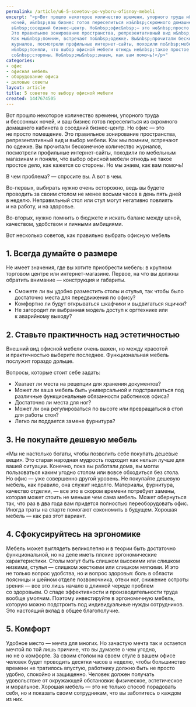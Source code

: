 ```yaml
---
permalink: /article/u6-5-sovetov-po-vyboru-ofisnoy-mebeli
excerpt: "<p>Вот прошло некоторое количество времени, упорного труда и&nbsp;бессонных
  ночей, и&nbsp;ваш бизнес готов переселиться из&nbsp;скромного домашнего кабинета
  в&nbsp;соседний бизнес-центр. Но&nbsp;офис&nbsp;— это не&nbsp;просто помещение.
  Это правильное зонирование пространства, репрезентативный вид и&nbsp;выбор мебели.
  Как мы&nbsp;помним, встречают по&nbsp;одежке. Вы&nbsp;прочитали бесконечное количество
  журналов, посмотрели профильные интернет-сайты, походили по&nbsp;мебельным магазинам
  и&nbsp;поняли, что выбор офисной мебели отнюдь не&nbsp;такое простое дело, как кажется
  со&nbsp;стороны. Но&nbsp;мы&nbsp;знаем, как вам помочь!</p>"
categories:
- офис
- офисная мебель
- оборудование офиса
- деловые советы
layout: article
title: 5 советов по выбору офисной мебели
created: 1447674505
---
```

Вот прошло некоторое количество времени, упорного труда и бессонных ночей, и ваш бизнес готов переселиться из скромного домашнего кабинета в соседний бизнес-центр. Но офис — это не просто помещение. Это правильное зонирование пространства, репрезентативный вид и выбор мебели. Как мы помним, встречают по одежке. Вы прочитали бесконечное количество журналов, посмотрели профильные интернет-сайты, походили по мебельным магазинам и поняли, что выбор офисной мебели отнюдь не такое простое дело, как кажется со стороны. Но мы знаем, как вам помочь!

В чем проблема? — спросите вы. А вот в чем.

Во-первых, выбирать нужно очень осторожно, ведь вы будете проводить за своим столом не менее восьми часов в день пять дней в неделю. Неправильный стол или стул могут негативно повлиять и на работу, и на здоровье.

Во-вторых, нужно помнить о бюджете и искать баланс между ценой, качеством, удобством и личными амбициями.

Вот несколько советов, как правильно выбрать офисную мебель

## 1. Всегда думайте о размере ##

Не имеет значения, где вы хотите приобрести мебель: в крупном торговом центре или интернет-магазине. Первое, на что вы должны обратить внимание — конструкция и габариты.

 *  Сможете ли вы удобно разместить столы и стулья, так чтобы было достаточно места для передвижения по офису?
 *  Комфортно ли будут открываться шкафчики и выдвигаться ящички?
 *  Не загородит ли выбранная модель доступ к оргтехнике или к аварийному выходу?

## 2. Ставьте практичность над эстетичностью ##

Внешний вид офисной мебели очень важен, но между красотой и практичностью выберите последнее. Функциональная мебель послужит гораздо дольше.

Вопросы, которые стоит себе задать:

 *  Хватает ли места на рецепции для хранения документов?
 *  Может ли ваша мебель быть универсальной и подстраиваться под различные функциональные обязанности работников офиса?
 *  Достаточно ли места для ног?
 *  Может ли она регулироваться по высоте или превращаться в стол для работы стоя?
 *  Легко ли поддается замене фурнитура?

## 3. Не покупайте дешевую мебель ##

«Мы не настолько богаты, чтобы позволить себе покупать дешевые вещи». Это старая народная мудрость подходит как нельзя лучше для вашей ситуации. Конечно, пока вы работали дома, вы могли пользоваться каким угодно столом или вовсе обходиться без стола. Но офис — уже совершенно другой уровень. Не покупайте дешевую мебель, как правило, она служит недолго. Материалы, фурнитура, качество отделки, — все это в скором времени потребует замены, которая может стоить не меньше чем сама мебель. Может обернуться так, что раз в два года вам придется полностью переоборудовать офис. Иногда траты на старте помогают сэкономить в будущем. Хорошая мебель — как раз этот вариант.

## 4. Сфокусируйтесь на эргономике ##

Мебель может выглядеть великолепно и в теории быть достаточно функциональной, но на деле иметь плохие эргономические характеристики. Столы могут быть слишком высокими или слишком низкими, стулья — слишком жесткими или слишком мягкими. И это не только вопрос удобства, но и вопрос здоровья: боль в области поясницы и шейном отделе позвоночника, отеки ног, снижение остроты зрения — все это лишь начало в длинной череде проблем со здоровьем. О спаде эффективности и производительности труда вообще умолчим. Поэтому инвестируйте в эргономичную мебель, которую можно подстроить под индивидуальные нужды сотрудников. Это настоящий вклад в общее благополучие.

## 5. Комфорт ##

Удобное место — мечта для многих. Но зачастую мечта так и остается мечтой по той лишь причине, что вы думаете о чем угодно, но не о комфорте. За своим столом на своем стуле в вашем офисе человек будет проводить десятки часов в неделю, чтобы большинство времени не тратилось впустую, работнику должно быть не просто удобно, спокойно и защищенно. Человек должен получать удовольствие от окружающей обстановки: физическое, эстетическое и моральное. Хорошая мебель — это не только способ порадовать себя, но и показать своим сотрудникам, что вы заботитесь о каждом из них.

